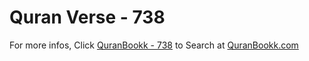 # Quran Verse - 738 

For more infos, Click [QuranBookk - 738](https://www.quranbookk.com/quran/search?q=738) to Search at [QuranBookk.com](http://quranbookk.com/)